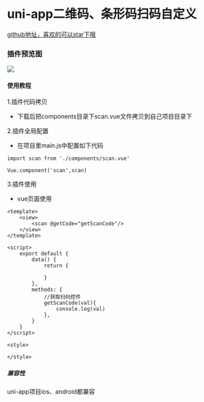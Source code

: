 # uni-app二维码、条形码扫码自定义

[github地址，喜欢的可以star下哦](https://github.com/xiaowang1314/uniapp-plugin-collections/blob/master/markdowns/scan.md)

### 插件预览图
![](https://github.com/xiaowang1314/u-validcode/blob/master/static/scan.png)

#### 使用教程

1.插件代码拷贝

- 下载后把components目录下scan.vue文件拷贝到自己项目目录下

2.插件全局配置

- 在项目里main.js中配置如下代码

```
import scan from './components/scan.vue'

Vue.component('scan',scan)

```

3.插件使用

- vue页面使用

```
<template>
	<view>
		<scan @getCode="getScanCode"/>
	</view>
</template>

<script>
	export default {
		data() {
			return {
				
			}
		},
		methods: {
			//获取扫码控件
			getScanCode(val){
				console.log(val)
			},
		}
	}
</script>

<style>

</style>

```


##### 兼容性
uni-app项目ios、android都兼容